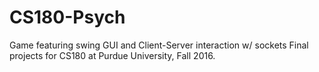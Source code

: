 # CS180-Psych
Game featuring swing GUI and Client-Server interaction w/ sockets
Final projects for CS180 at Purdue University, Fall 2016.
